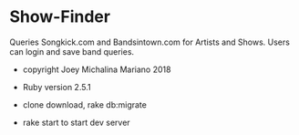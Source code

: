 # Show-Finder

Queries Songkick.com and Bandsintown.com for Artists and Shows.
Users can login and save band queries.

* copyright Joey Michalina Mariano 2018

* Ruby version 2.5.1

* clone download, rake db:migrate

* rake start to start dev server
